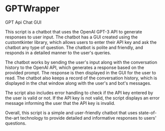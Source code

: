 # GPTWrapper
 GPT Api Chat GUI

 This script is a chatbot that uses the OpenAI GPT-3 API to generate responses to user input. The chatbot has a GUI created using the customtkinter library, which allows users to enter their API key and ask the chatbot any type of question. The chatbot is polite and friendly, and responds in a detailed manner to the user's queries.
 
 The chatbot works by sending the user's input along with the conversation history to the OpenAI API, which generates a response based on the provided prompt. The response is then displayed in the GUI for the user to read. The chatbot also keeps a record of the conversation history, which is displayed in the chat window along with the user's and bot's messages.
 
 The script also includes error handling to check if the API key entered by the user is valid or not. If the API key is not valid, the script displays an error message informing the user that the API key is invalid.
 
Overall, this script is a simple and user-friendly chatbot that uses state-of-the-art technology to provide detailed and informative responses to users' questions.